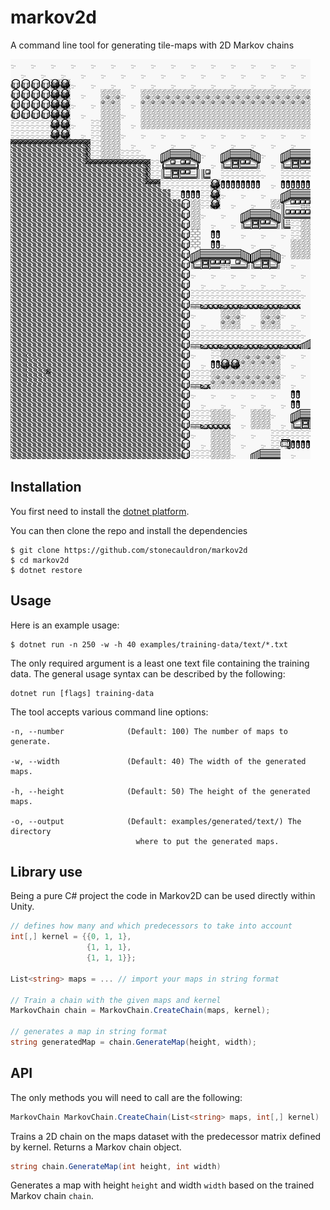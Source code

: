 # markov2d
A command line tool for generating tile-maps with 2D Markov chains

![Example map generated with markov2d](examples/generated/image/2.png)

## Installation 
You first need to install the [dotnet platform](https://www.microsoft.com/net/core/platform).

You can then clone the repo and install the dependencies
```
$ git clone https://github.com/stonecauldron/markov2d
$ cd markov2d
$ dotnet restore
```

## Usage
Here is an example usage:
```
$ dotnet run -n 250 -w -h 40 examples/training-data/text/*.txt
```
The only required argument is a least one text file containing the training data.
The general usage syntax can be described by the following:
```
dotnet run [flags] training-data
```

The tool accepts various command line options:
```
-n, --number              (Default: 100) The number of maps to generate.

-w, --width               (Default: 40) The width of the generated maps.

-h, --height              (Default: 50) The height of the generated maps.

-o, --output              (Default: examples/generated/text/) The directory
                            where to put the generated maps.
```

## Library use
Being a pure C# project the code in Markov2D can be used directly within Unity.
```csharp
// defines how many and which predecessors to take into account
int[,] kernel = {{0, 1, 1},
                 {1, 1, 1},
                 {1, 1, 1}};
                 
List<string> maps = ... // import your maps in string format

// Train a chain with the given maps and kernel
MarkovChain chain = MarkovChain.CreateChain(maps, kernel);

// generates a map in string format
string generatedMap = chain.GenerateMap(height, width);
```

## API
The only methods you will need to call are the following:
```csharp
MarkovChain MarkovChain.CreateChain(List<string> maps, int[,] kernel)
```
Trains a 2D chain on the maps dataset with the predecessor matrix defined by kernel.
Returns a Markov chain object.

```csharp
string chain.GenerateMap(int height, int width)
```
Generates a map with height `height` and width `width` based on the trained Markov chain `chain`.
